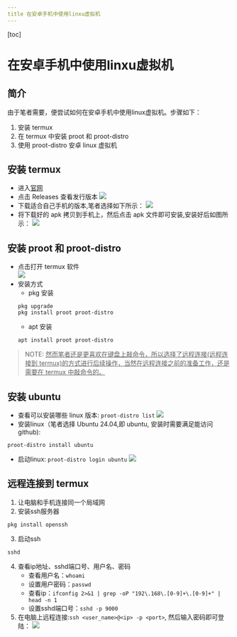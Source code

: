 ```yaml
---
title 在安卓手机中使用linxu虚拟机
---
```

[toc]

# 在安卓手机中使用linxu虚拟机
## 简介
由于笔者需要，便尝试如何在安卓手机中使用linux虚拟机。步骤如下：
1. 安装 termux
2. 在 termux 中安装 proot 和 proot-distro
3. 使用 proot-distro 安卓 linux 虚拟机
## 安装 termux
* 进入[官网](https://github.com/termux/termux-app)
* 点击 Releases 查看发行版本 
![](./pictures/open-web-termux.png)
* 下载适合自己手机的版本,笔者选择如下所示：
![](./pictures/install-termux.png)
* 将下载好的 apk 拷贝到手机上，然后点击 apk 文件即可安装,安装好后如图所示：
![](./pictures/termux.png)
## 安装 proot 和 proot-distro
* 点击打开 termux 软件  
![](./pictures/open-termux.png)  
* 安装方式
    * pkg 安装
    ```shell
    pkg upgrade
    pkg install proot proot-distro
    ```
    * apt 安装
    ```shell
    apt install proot proot-distro
    ```
>NOTE: <u>然而笔者还是更喜欢在键盘上敲命令，所以选择了远程连接(远程连接到 termux)的方式进行后续操作，当然在远程连接之前的准备工作，还是需要在 termux 中敲命令的。</u>
## 安装 ubuntu
* 查看可以安装哪些 linux 版本: `proot-distro list`
![](./pictures/install-ubuntu.png)
* 安装linux（笔者选择 Ubuntu 24.04,即 ubuntu, 安装时需要满足能访问github):
```shell
proot-distro install ubuntu
```
* 启动linux: `proot-distro login ubuntu`
![](./pictures/login-ubuntu.png)
## 远程连接到 termux
1. 让电脑和手机连接同一个局域网
2. 安装ssh服务器
```shell
pkg install openssh
```
3. 启动ssh
```shell
sshd
```
4. 查看ip地址、sshd端口号、用户名、密码
    * 查看用户名：`whoami`
    * 设置用户密码：`passwd`
    * 查看ip：`ifconfig 2>&1 | grep -oP "192\.168\.[0-9]+\.[0-9]+" | head -n 1`
    * 设置sshd端口号：`sshd -p 9000`
5. 在电脑上远程连接:`ssh <user_name>@<ip> -p <port>`, 然后输入密码即可登陆：
![](./pictures/remote-login.png)
